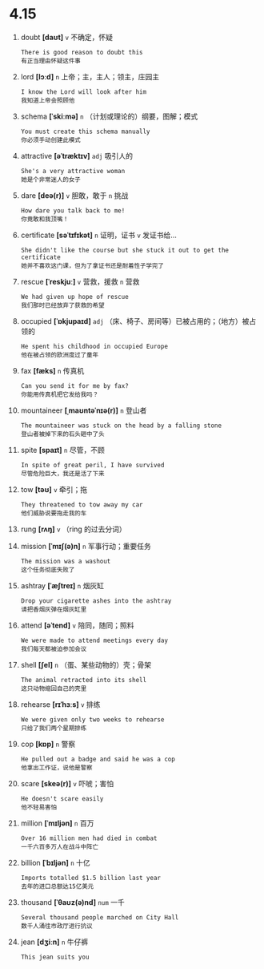 # 4.15

1. doubt **[daʊt]** `v` 不确定，怀疑

   ```
   There is good reason to doubt this
   有正当理由怀疑这件事
   ```

2. lord **[lɔːd]** `n` 上帝；主，主人；领主，庄园主

   ```
   I know the Lord will look after him
   我知道上帝会照顾他
   ```

3. schema **[ˈskiːmə]** `n` （计划或理论的）纲要，图解；模式

   ```
   You must create this schema manually
   你必须手动创建此模式
   ```

4. attractive **[əˈtræktɪv]** `adj` 吸引人的

   ```
   She's a very attractive woman
   她是个非常迷人的女子
   ```

5. dare **[deə(r)]** `v` 胆敢，敢于 `n` 挑战

   ```
   How dare you talk back to me!
   你竟敢和我顶嘴！
   ```

6. certificate **[səˈtɪfɪkət]** `n` 证明，证书 `v` 发证书给...

   ```
   She didn't like the course but she stuck it out to get the certificate
   她并不喜欢这门课，但为了拿证书还是耐着性子学完了
   ```

7. rescue **[ˈreskjuː]** `v` 营救，援救 `n` 营救

   ```
   We had given up hope of rescue
   我们那时已经放弃了获救的希望
   ```

8. occupied **[ˈɒkjupaɪd]** `adj` （床、椅子、房间等）已被占用的；（地方）被占领的

   ```
   He spent his childhood in occupied Europe
   他在被占领的欧洲度过了童年
   ```

9. fax **[fæks]** `n` 传真机

   ```
   Can you send it for me by fax?
   你能用传真机把它发给我吗？
   ```

10. mountaineer **[ˌmaʊntəˈnɪə(r)]** `n` 登山者

    ```
    The mountaineer was stuck on the head by a falling stone
    登山者被掉下来的石头砸中了头
    ```

11. spite **[spaɪt]** `n` 尽管，不顾

    ```
    In spite of great peril, I have survived
    尽管危险巨大，我还是活了下来
    ```

12. tow **[təʊ]** `v` 牵引；拖

    ```
    They threatened to tow away my car
    他们威胁说要拖走我的车
    ```

13. rung **[rʌŋ]** `v` （ring 的过去分词）

14. mission **[ˈmɪʃ(ə)n]** `n` 军事行动；重要任务

    ```
    The mission was a washout
    这个任务彻底失败了
    ```

15. ashtray **[ˈæʃtreɪ]** `n` 烟灰缸

    ```
    Drop your cigarette ashes into the ashtray
    请把香烟灰弹在烟灰缸里
    ```

16. attend **[əˈtend]** `v` 陪同，随同；照料

    ```
    We were made to attend meetings every day
    我们每天都被迫参加会议
    ```

17. shell **[ʃel]** `n` （蛋、某些动物的）壳；骨架

    ```
    The animal retracted into its shell
    这只动物缩回自己的壳里
    ```

18. rehearse **[rɪˈhɜːs]** `v` 排练

    ```
    We were given only two weeks to rehearse
    只给了我们两个星期排练
    ```

19. cop **[kɒp]** `n` 警察

    ```
    He pulled out a badge and said he was a cop
    他拿出工作证，说他是警察
    ```

20. scare **[skeə(r)]** `v` 吓唬；害怕

    ```
    He doesn't scare easily
    他不轻易害怕
    ```

21. million **[ˈmɪljən]** `n` 百万

    ```
    Over 16 million men had died in combat
    一千六百多万人在战斗中阵亡
    ```

22. billion **[ˈbɪljən]** `n` 十亿

    ```
    Imports totalled $1.5 billion last year
    去年的进口总额达15亿美元
    ```

23. thousand **[ˈθaʊz(ə)nd]** `num` 一千

    ```
    Several thousand people marched on City Hall
    数千人涌往市政厅进行抗议
    ```

24. jean **[dʒiːn]** `n` 牛仔裤

    ```
    This jean suits you
    ```
